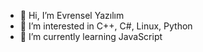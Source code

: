 - 👋 Hi, I’m Evrensel Yazılım
- 👀 I’m interested in C++, C#, Linux, Python
- 🌱 I’m currently learning JavaScript

